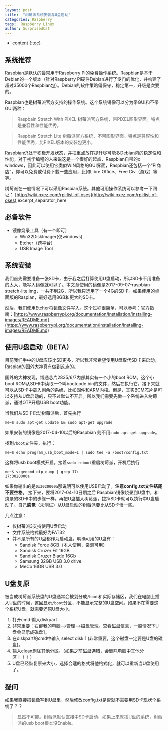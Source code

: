 ```yaml
---
layout: post
title:  "树莓派系统安装与U盘启动"
categories: Raspberry
tags:  Raspberry Linux
author: SurprisedCat
---
```


* content
{:toc}

## 系统推荐 ##

Raspbian是默认的最常用于Raspberry Pi的免费操作系统。Raspbian是基于Debian的一个版本（针对Raspberry Pi硬件Debian进行了专门的优化，并构建了超过35000个Raspbian包）。Debian的软件策略偏保守，稳定第一，升级是次要的。

Raspbian也是树莓派官方支持的操作系统。这个系统镜像可以分为带GUI和不带GUI两种：

>Raspbain Stretch With PIXEL 树莓派官方系统，带PIXEL图形界面。特点是兼容性和性能优秀。

>Raspbain Stretch Lite 树莓派官方系统，不带图形界面。特点是兼容性和性能优秀，比PIXEL版本的安装包更小。

Raspbian仍处于积极开发状态，并把重点放在提升尽可能多Debian包的稳定性和性能。对于初学编程的人来说这是一个很好的起点，Raspbian自带的x windows，因此可以使用它类似WIN风格的GUI界面，Raspbian还包括一个“Pi商店”，你可以免费或付费下载一些应用，比如Libre Office、Free Civ（游戏）等等。

树莓派在一般情况下可以采用Raspian系统。其他可用操作系统可以参考一下网址：
[http://wiki.nxez.com/rpi:list-of-oses](http://wiki.nxez.com/rpi:list-of-oses)
excerpt_separator_here

## 必备软件 ##

* 镜像烧录工具（有一个即可）
    + Win32DiskImager(仅windows)
    + Etcher（跨平台）
    + USB Image Tool

## 系统安装 ##

我们首先需要准备一张SD卡，由于我之后打算使用U盘启动，所以SD卡不用准备的太大，能写入镜像就可以了。本文章使用的镜像是2017-09-07-raspbian-stretch-lite.img，一共不到2G，所以我只选用了一个4G的SD卡。如果使用的桌面版的Raspian，最好选用8GB和更大的SD卡。

然后，我们使用Etcher将镜像文件写入。这个过程很简单，可以参考：官方指南：[https://www.raspberrypi.org/documentation/installation/installing-images/README.md](https://www.raspberrypi.org/documentation/installation/installing-images/README.md)

## 使用U盘启动（BETA） ##

目前我们手中的U盘应该比SD更多，所以我非常希望使用U盘取代SD卡来启动，Raspian的国外大神真有做到这点的。

国外的大神发现，博通芯片2835/6/7内部其实有一个小的boot ROM。这个小boot ROM从SD卡中读取一个叫bootcode.bin的文件，然后在执行它，接下来就可以从SD卡中载入剩余的系统，比如固件和ARM内核。但是，其实BCM芯片是可以支持从U盘启动的，只不过默认不开启。所以我们需要先做一个系统进入树莓派，通过OTP开启USB boot功能。

当我们从SD卡启动树莓派后，首先执行

```shell
me~$ sudo apt-get update && sudo apt-get upgrade
```

如果安装的镜像是2017-04-10以后的Raspbian 则不用``sudo apt-get upgrade``。

找到``/boot``文件夹，执行：

```shell
me~$ echo program_usb_boot_mode=1 | sudo tee -a /boot/config.txt
```

这样将usb boot模式开启。接着``sudo reboot``重启树莓派，开机后执行

```shell
me~$ vcgencmd otp_dump | grep 17:
17:3020000a
```

如果你输出的是``0x3020000a``那说明可以使用USB启动了。**注意config.txt文件结尾不要空格。**
接下来，要将2017-04-10日期之后 Raspbian镜像烧录到U盘中，和烧录的SD卡中的步骤一样。再把U盘插入树莓派，拔掉SD卡就可以执行中U盘启动了。自己**感觉**（未测试）从U盘启动的树莓派要比从SD卡慢一些。

几点注意：

* 仅树莓派3支持使用U盘启动
* 文件系统格式最好为FAT32
* 并不是所有的U盘都作为启动盘，明确可用的U盘有：
    + Sandisk Force 8GB（本人使用，亲测可用）
    + Sandisk Cruzer Fit 16GB
    + Sandisk Cruzer Blade 16Gb
    + Samsung 32GB USB 3.0 drive
    + MeCo 16GB USB 3.0

## U盘复原 ##

被当成树莓派系统盘的U盘通常会被划分成``/boot``和实际存储区，我们在电脑上插入U盘的时候，这回显示``/boot``分区，不能显示完整的U盘空间。如果不在需要这个系统U盘，就需要还原U盘大小。

1. 打开cmd 输入diskpart
2. 非常重要：右键我的电脑-->管理-->磁盘管理。查看磁盘信息，一般情况下U盘会显示成磁盘1。
3. 在diskpart的cmd中输入 select disk 1 (非常重要，这个磁盘一定要是U盘的磁盘)。
4. 输入clean删除其他分区。（如果之前磁盘选错，会删除电脑中其他分区！！！）
5. U盘已经恢复原来大小，选择合适的格式将他格式化，就可以重新当U盘使用了。

## 疑问 ##

如果我直接把镜像写到U盘里，然后修改config.txt是否就不需要用SD卡现状个系统了？？
> 显然不可能。树莓派默认直接中SD卡启动，如果上来就插U盘的系统，树莓派的usb boot根本没Enable。